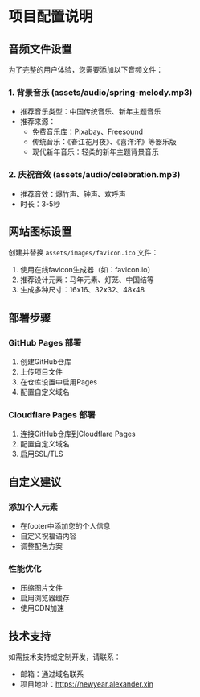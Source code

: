 # 项目配置说明

## 音频文件设置

为了完整的用户体验，您需要添加以下音频文件：

### 1. 背景音乐 (assets/audio/spring-melody.mp3)
- 推荐音乐类型：中国传统音乐、新年主题音乐
- 推荐来源：
  - 免费音乐库：Pixabay、Freesound
  - 传统音乐：《春江花月夜》、《喜洋洋》等器乐版
  - 现代新年音乐：轻柔的新年主题背景音乐

### 2. 庆祝音效 (assets/audio/celebration.mp3)
- 推荐音效：爆竹声、钟声、欢呼声
- 时长：3-5秒

## 网站图标设置

创建并替换 `assets/images/favicon.ico` 文件：

1. 使用在线favicon生成器（如：favicon.io）
2. 推荐设计元素：马年元素、灯笼、中国结等
3. 生成多种尺寸：16x16、32x32、48x48

## 部署步骤

### GitHub Pages 部署
1. 创建GitHub仓库
2. 上传项目文件
3. 在仓库设置中启用Pages
4. 配置自定义域名

### Cloudflare Pages 部署
1. 连接GitHub仓库到Cloudflare Pages
2. 配置自定义域名
3. 启用SSL/TLS

## 自定义建议

### 添加个人元素
- 在footer中添加您的个人信息
- 自定义祝福语内容
- 调整配色方案

### 性能优化
- 压缩图片文件
- 启用浏览器缓存
- 使用CDN加速

## 技术支持

如需技术支持或定制开发，请联系：
- 邮箱：通过域名联系
- 项目地址：https://newyear.alexander.xin
